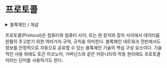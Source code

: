 # 프로토콜

<details>

<summary>블록체인 / 개념</summary>



</details>

프로토콜(Protocol)은 컴퓨터와 컴퓨터 사이, 또는 한 장치와 장치 사이에서 데이터를 원활히 주고받기 위한 여러가지 규악, 규칙을 의미힌다. 블록체인 네트워크 전반에서도 정보를 안정적으로 자동으로 공유할 수 있는 블록체인 기술의 핵심 구성 요소이다. 기술적인 사용 외에도 토큰 이코노미, 거버넌스와 같은 커뮤니티의 작동 원리에도 프로토콜이라는 단어를 사용하기도 한다.
